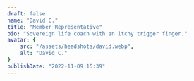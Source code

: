 ```yaml
---
draft: false
name: "David C."
title: "Member Representative"
bio: "Sovereign life coach with an itchy trigger finger."
avatar: {
    src: "/assets/headshots/david.webp",
    alt: "David C."
}
publishDate: "2022-11-09 15:39"
---
```


